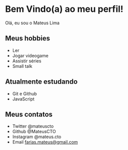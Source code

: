 # Bem Vindo(a) ao meu perfil!

Olá, eu sou o Mateus Lima

## Meus hobbies

- Ler
- Jogar videogame
- Assistir séries
- Small talk

## Atualmente estudando

- Git e Github
- JavaScript

## Meus contatos

- Twitter @mateuscto
- Github @MateusCTO
- Instagram @mateus.cto
- Email farias.mateus@gmail.com
